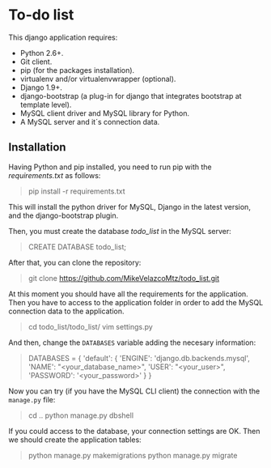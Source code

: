 To-do list
===================

This django application requires:

 - Python 2.6+.
 - Git client.
 - pip (for the packages installation).
 - virtualenv and/or virtualenvwrapper (optional).
 - Django 1.9+.
 - django-bootstrap (a plug-in for django that integrates bootstrap at template level).
 - MySQL client driver and MySQL library for Python.
 - A MySQL server and it´s connection data.


## Installation ##


Having Python and pip installed, you need to run pip with the *requirements.txt* as follows:

> pip install -r requirements.txt

This will install the python driver for MySQL, Django in the latest version, and the django-bootstrap plugin.

Then, you must create the database *todo_list* in the MySQL server:

> CREATE DATABASE todo_list;

After that, you can clone the repository:

> git clone https://github.com/MikeVelazcoMtz/todo_list.git

At this moment you should have all the requirements for the application. Then you have to access to the application folder in order to add the MySQL connection data to the application.

> cd todo_list/todo_list/
> vim settings.py

And then, change the `DATABASES` variable adding the necesary information:

> DATABASES = {
>     'default': {
>         'ENGINE': 'django.db.backends.mysql',
>         'NAME': "<your_database_name>",
>         'USER': "<your_user>",
>         'PASSWORD': '<your_password>'
>     }
> }

Now you can try (if you have the MySQL CLI client) the connection with the `manage.py` file:

> cd ..
> python manage.py dbshell

If you could access to the database, your connection settings are OK. Then we should create the application tables:

> python manage.py makemigrations
> python manage.py migrate